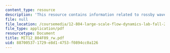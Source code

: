 ```yaml
---
content_type: resource
description: 'This resource contains information related to rossby waves - ocean data. '
file: null
file_location: /coursemedia/12-804-large-scale-flow-dynamics-lab-fall-2009/887005371729e8d14753f0894cc0a126_MIT12_804F09_rw.pdf
file_type: application/pdf
resourcetype: Document
title: MIT12_804F09_rw.pdf
uid: 88700537-1729-e8d1-4753-f0894cc0a126
---
```

